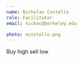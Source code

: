 ```yaml
---
name: Nicholas Costello
role: Facilitator
email: nickac@berkeley.edu

photo: ncostello.png
---
```


Buy high sell low
